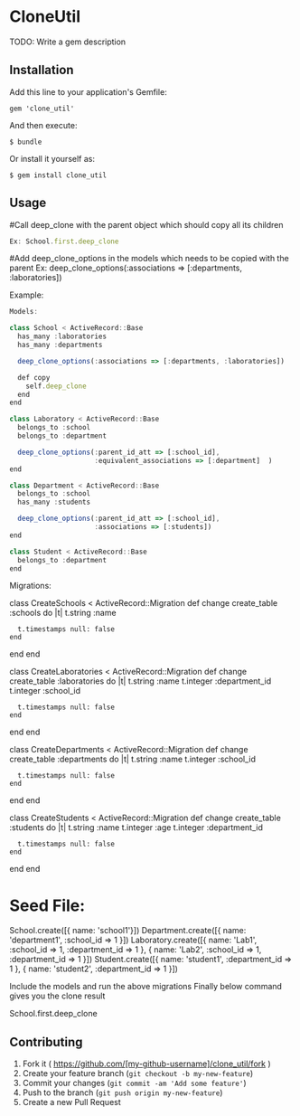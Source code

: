 # CloneUtil

TODO: Write a gem description

## Installation

Add this line to your application's Gemfile:

    gem 'clone_util'

And then execute:

    $ bundle

Or install it yourself as:

    $ gem install clone_util

## Usage

#Call deep_clone with the parent object which should copy all its children
```javascript
Ex: School.first.deep_clone
```

#Add deep_clone_options in the models which needs to be copied with the parent
Ex: deep_clone_options(:associations => [:departments, :laboratories])

Example:
```javascript
Models:

class School < ActiveRecord::Base
  has_many :laboratories
  has_many :departments

  deep_clone_options(:associations => [:departments, :laboratories])

  def copy
    self.deep_clone
  end
end

class Laboratory < ActiveRecord::Base
  belongs_to :school
  belongs_to :department

  deep_clone_options(:parent_id_att => [:school_id],
                     :equivalent_associations => [:department]  )
end

class Department < ActiveRecord::Base
  belongs_to :school
  has_many :students

  deep_clone_options(:parent_id_att => [:school_id],
                     :associations => [:students])
end

class Student < ActiveRecord::Base
  belongs_to :department
end
```
Migrations:

class CreateSchools < ActiveRecord::Migration
  def change
    create_table :schools do |t|
      t.string :name

      t.timestamps null: false
    end
  end
end

class CreateLaboratories < ActiveRecord::Migration
  def change
    create_table :laboratories do |t|
      t.string :name
      t.integer :department_id
      t.integer :school_id

      t.timestamps null: false
    end
  end
end

class CreateDepartments < ActiveRecord::Migration
  def change
    create_table :departments do |t|
      t.string :name
      t.integer :school_id

      t.timestamps null: false
    end
  end
end

class CreateStudents < ActiveRecord::Migration
  def change
    create_table :students do |t|
      t.string :name
      t.integer :age
      t.integer :department_id
      
      t.timestamps null: false
    end
  end
end

# Seed File:
School.create([{ name: 'school1'}])
Department.create([{ name: 'department1', :school_id => 1 }])
Laboratory.create([{ name: 'Lab1', :school_id => 1, :department_id => 1 }, { name: 'Lab2', :school_id => 1, :department_id => 1 }])
Student.create([{ name: 'student1', :department_id => 1 }, { name: 'student2', :department_id => 1 }])

Include the models and run the above migrations
Finally below command gives you the clone result

School.first.deep_clone


## Contributing

1. Fork it ( https://github.com/[my-github-username]/clone_util/fork )
2. Create your feature branch (`git checkout -b my-new-feature`)
3. Commit your changes (`git commit -am 'Add some feature'`)
4. Push to the branch (`git push origin my-new-feature`)
5. Create a new Pull Request
